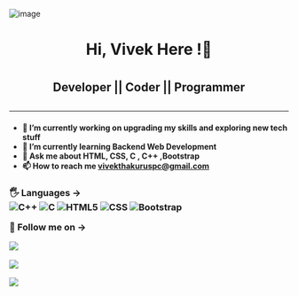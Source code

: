 ![image](https://github.com/vivek-th/vivek-th/assets/91933018/055cf5e7-13b5-4cbf-8812-f7ee16a20cb1)

<h1 align="center"> Hi, Vivek Here !👋 <h1>
<h2 align="center"> Developer || Coder || Programmer <h2>
<hr>
<h4>

- 🔭 I’m currently working on upgrading my skills and exploring new tech stuff
- 🌱 I’m currently learning **Backend Web Development** 
- 💬 Ask me about **HTML, CSS, C , C++ ,Bootstrap**
- 📫 How to reach me **vivekthakuruspc@gmail.com**

</h4>

<h3>
 🖐 Languages -> <br>

<img src="https://img.shields.io/badge/C%2B%2B-00599C?style=for-the-badge&logo=c%2B%2B&logoColor=white" alt="C++" >
<img src="https://img.shields.io/badge/C-00599C?style=for-the-badge&logo=c&logoColor=white" alt="C">
<img src="https://img.shields.io/badge/HTML-239120?style=for-the-badge&logo=html5&logoColor=white" alt="HTML5">
<img src="https://img.shields.io/badge/CSS-239120?&style=for-the-badge&logo=css3&logoColor=white" alt = "CSS">
<img src="https://img.shields.io/badge/Bootstrap-563D7C?style=for-the-badge&logo=bootstrap&logoColor=white" alt = "Bootstrap">

<br>

 👀 Follow me on -> <br>


<a href="https://twitter.com/vivek_thkr"> <img src="https://img.shields.io/badge/Twitter-1DA1F2?style=for-the-badge&logo=twitter&logoColor=white" display="inline">

<a href="https://www.linkedin.com/in/vivek-thakur-9525b1213/"><img src="https://img.shields.io/badge/LinkedIn-0077B5?style=for-the-badge&logo=linkedin&logoColor=white" display="inline">

<a href="https://github.com/vivek-th"><img src="https://img.shields.io/badge/GitHub-100000?style=for-the-badge&logo=github&logoColor=white" display="inline">

</h6>
